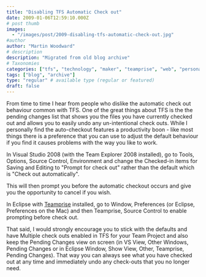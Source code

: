 ```yaml
---
title: "Disabling TFS Automatic Check out"
date: 2009-01-06T12:59:10.000Z
# post thumb
images:
  - "/images/post/2009-disabling-tfs-automatic-check-out.jpg"
#author
author: "Martin Woodward"
# description
description: "Migrated from old blog archive"
# Taxonomies
categories: ["tfs", "technology", "maker", "teamprise", "web", "personal"]
tags: ["blog", "archive"]
type: "regular" # available type (regular or featured)
draft: false
---
```

From time to time I hear from people who dislike the automatic check out behaviour common with TFS.  One of the great things about TFS is the the pending changes list that shows you the files you have currently checked out and allows you to easily undo any un-intentional check outs.  While I personally find the auto-checkout features a productivity boon - like most things there is a preference that you can use to adjust the default behaviour if you find it causes problems with the way you like to work.  

In Visual Studio 2008 (with the Team Explorer 2008 installed), go to Tools, Options, Source Control, Environment and change the Checked-in items for Saving and Editing to "Prompt for check out" rather than the default which is "Check out automatically".  

[](http://www.woodwardweb.com/WindowsLiveWriter/TFSAutomaticCheckout_B26A/Options_2.png)  

This will then prompt you before the automatic checkout occurs and give you the opportunity to cancel if you wish.  

In Eclipse with [Teamprise](http://www.teamprise.com) installed, go to Window, Preferences (or Eclipse, Preferences on the Mac) and then Teamprise, Source Control to enable prompting before check out.  

[](http://www.woodwardweb.com/WindowsLiveWriter/TFSAutomaticCheckout_B26A/Preferences%20(2)_2.png)   

That said, I would strongly encourage you to stick with the defaults and have Multiple check outs enabled in TFS for your Team Project and also keep the Pending Changes view on screen (in VS View, Other Windows, Pending Changes or in Eclipse Window, Show View, Other, Teamprise, Pending Changes).  That way you can always see what you have checked out at any time and immediately undo any check-outs that you no longer need.